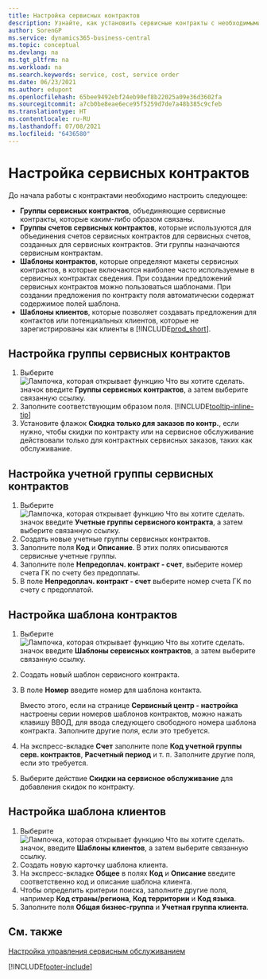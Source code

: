 ```yaml
---
title: Настройка сервисных контрактов
description: Узнайте, как установить сервисные контракты с необходимыми предварительными условиями, включая группы сервисных контрактов, шаблоны контрактов и шаблоны клиентов.
author: SorenGP
ms.service: dynamics365-business-central
ms.topic: conceptual
ms.devlang: na
ms.tgt_pltfrm: na
ms.workload: na
ms.search.keywords: service, cost, service order
ms.date: 06/23/2021
ms.author: edupont
ms.openlocfilehash: 65bee9492ebf24eb90ef8b22025a09e36d3602fa
ms.sourcegitcommit: a7cb0be8eae6ece95f5259d7de7a48b385c9cfeb
ms.translationtype: HT
ms.contentlocale: ru-RU
ms.lasthandoff: 07/08/2021
ms.locfileid: "6436580"
---
```

# <a name="set-up-service-contracts"></a>Настройка сервисных контрактов
До начала работы с контрактами необходимо настроить следующее: 

* **Группы сервисных контрактов**, объединяющие сервисные контракты, которые каким-либо образом связаны.
* **Группы счетов сервисных контрактов**, которые используются для объединения счетов сервисных контрактов для сервисных счетов, созданных для сервисных контрактов. Эти группы назначаются сервисным контрактам.  
* **Шаблоны контрактов**, которые определяют макеты сервисных контрактов, в которые включаются наиболее часто используемые в сервисных контрактах сведения. При создании предложений сервисных контрактов можно пользоваться шаблонами. При создании предложения по контракту поля автоматически содержат содержимое полей шаблона.
* **Шаблоны клиентов**, которые позволяет создавать предложения для контактов или потенциальных клиентов, которые не зарегистрированы как клиенты в [!INCLUDE[prod_short](includes/prod_short.md)].  

## <a name="to-set-up-a-service-contract-group"></a>Настройка группы сервисных контрактов  
1. Выберите ![Лампочка, которая открывает функцию Что вы хотите сделать.](media/ui-search/search_small.png "Что вы хотите сделать") значок введите **Группы сервисных контрактов**, а затем выберите связанную ссылку.  
2. Заполните соответствующим образом поля. [!INCLUDE[tooltip-inline-tip](includes/tooltip-inline-tip_md.md)]
3. Установите флажок **Скидка только для заказов по контр.**, если нужно, чтобы скидки по контракту или на сервисное обслуживание действовали только для контрактных сервисных заказов, таких как обслуживание.  

## <a name="to-set-up-a-service-contract-account-group"></a>Настройка учетной группы сервисных контрактов  
1. Выберите ![Лампочка, которая открывает функцию Что вы хотите сделать.](media/ui-search/search_small.png "Что вы хотите сделать") значок введите **Учетные группы сервисного контракта**, а затем выберите связанную ссылку.  
2. Создать новые учетные группы сервисных контрактов.   
3. Заполните поля **Код** и **Описание**. В этих полях описываются сервисные учетные группы.  
4. Заполните поле **Непредоплач. контракт - счет**, выберите номер счета ГК по счету без предоплаты.  
5. В поле **Непредоплач. контракт - счет** выберите номер счета ГК по счету с предоплатой.  

## <a name="to-set-up-a-contract-template"></a>Настройка шаблона контрактов  
1. Выберите ![Лампочка, которая открывает функцию Что вы хотите сделать.](media/ui-search/search_small.png "Что вы хотите сделать") значок введите **Шаблоны сервисных контрактов**, а затем выберите связанную ссылку.  
2. Создать новый шаблон сервисного контракта.  
3. В поле **Номер** введите номер для шаблона контакта.  
  
     Вместо этого, если на странице **Сервисный центр - настройка** настроены серии номеров шаблонов контрактов, можно нажать клавишу ВВОД, для ввода следующего свободного номера шаблона контракта. Заполните другие поля, если это требуется.  
  
4. На экспресс-вкладке **Счет** заполните поле **Код учетной группы серв. контрактов**, **Расчетный период** и т. п. Заполните другие поля, если это требуется.  
5. Выберите действие **Скидки на сервисное обслуживание** для добавления скидок по контракту.  

## <a name="to-set-up-a-customer-template"></a>Настройка шаблона клиентов  
1. Выберите ![Лампочка, которая открывает функцию Что вы хотите сделать.](media/ui-search/search_small.png "Что вы хотите сделать") значок, введите **Шаблоны клиентов**, а затем выберите связанную ссылку.  
2. Создать новую карточку шаблона клиента.  
3. На экспресс-вкладке **Общее** в полях **Код** и **Описание** введите соответственно код и описание шаблона клиента. 
4. Чтобы определить критерии поиска, заполните другие поля, например **Код страны/региона**, **Код территории** и **Код языка**.  
5. Заполните поля **Общая бизнес-группа** и **Учетная группа клиента**.  

## <a name="see-also"></a>См. также
[Настройка управления сервисным обслуживанием](service-setup-service.md)

[!INCLUDE[footer-include](includes/footer-banner.md)]
